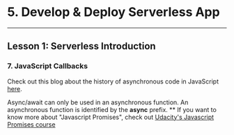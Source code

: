 # 5. Develop & Deploy Serverless App
___

## Lesson 1: Serverless Introduction

### 7. JavaScript Callbacks

Check out this blog about the history of asynchronous code in JavaScript [here](https://developer.okta.com/blog/2019/01/16/history-and-future-of-async-javascript).

Async/await can only be used in an asynchronous function. An asynchronous function is identified by the **async** prefix.
**
If you want to know more about "Javascript Promises", check out [Udacity's Javascript Promises course](https://www.udacity.com/course/javascript-promises--ud898)